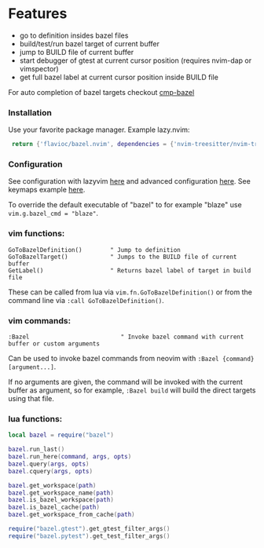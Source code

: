 # Features
 - go to definition insides bazel files
 - build/test/run bazel target of current buffer
 - jump to BUILD file of current buffer
 - start debugger of gtest at current cursor position (requires nvim-dap or vimspector)
 - get full bazel label at current cursor position inside BUILD file
 
 For auto completion of bazel targets checkout [cmp-bazel](https://github.com/alexander-born/cmp-bazel)
 
### Installation
Use your favorite package manager. Example lazy.nvim:
```lua
 return {'flavioc/bazel.nvim', dependencies = {'nvim-treesitter/nvim-treesitter'} },
```

### Configuration
See configuration with lazyvim [here](https://github.com/alexander-born/nvim/blob/master/lua/plugins/bazel.lua) and advanced configuration [here](https://github.com/alexander-born/nvim/blob/master/lua/config/bazel.lua).
See keymaps example [here](https://github.com/alexander-born/nvim/blob/e23a01c9b531b2bf2bef4cb18e1bc2756d01c518/lua/config/keymaps.lua#L30-L43).

To override the default executable of "bazel" to for example "blaze" use `vim.g.bazel_cmd = "blaze"`.

### vim functions:
```viml
GoToBazelDefinition()        " Jump to definition
GoToBazelTarget()            " Jumps to the BUILD file of current buffer
GetLabel()                   " Returns bazel label of target in build file
```
These can be called from lua via `vim.fn.GoToBazelDefinition()` or from the command line via `:call GoToBazelDefinition()`.

### vim commands:
```viml
:Bazel                          " Invoke bazel command with current buffer or custom arguments
```
Can be used to invoke bazel commands from neovim with `:Bazel {command} [argument...]`.

If no arguments are given, the command will be invoked with the current buffer as argument, so for example, `:Bazel build` will build the direct targets using that file.

### lua functions:
```lua
local bazel = require("bazel")

bazel.run_last()
bazel.run_here(command, args, opts)
bazel.query(args, opts)
bazel.cquery(args, opts)

bazel.get_workspace(path)
bazel.get_workspace_name(path)
bazel.is_bazel_workspace(path)
bazel.is_bazel_cache(path)
bazel.get_workspace_from_cache(path)

require("bazel.gtest").get_gtest_filter_args()
require("bazel.pytest").get_test_filter_args()
```
